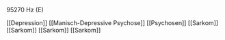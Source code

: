 95270 Hz (E)

[[Depression]]
[[Manisch-Depressive Psychose]]
[[Psychosen]]
[[Sarkom]]
[[Sarkom]]
[[Sarkom]]
[[Sarkom]]